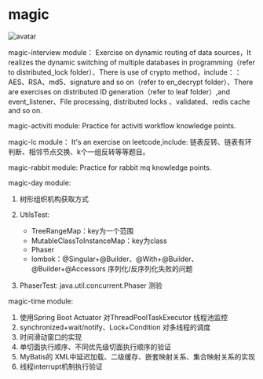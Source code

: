 # magic
![avatar](https://github.com/yufeicheng/magic/blob/master/jetbrains-logo.jpg)

magic-interview module：
Exercise on dynamic routing of data sources，It realizes the dynamic switching of multiple databases in programming（refer to distributed_lock folder）、There is use of crypto method，include：：AES、RSA、md5、signature and so on（refer to en_decrypt folder）、There are exercises on distributed ID generation（refer to leaf folder）,and event_listener、File processing, distributed locks 、validated、redis cache and so on.

magic-activiti module:
Practice for activiti workflow knowledge points.

magic-lc module：
It's an exercise on leetcode,include: 链表反转、链表有环判断、相邻节点交换、k个一组反转等等题目。

magic-rabbit module:
Practice for rabbit mq knowledge points.

magic-day module:
1. 树形组织机构获取方式
2. UtilsTest:
   * TreeRangeMap：key为一个范围
   * MutableClassToInstanceMap：key为class
   * Phaser
   * lombok：@Singular+@Builder、@With+@Builder、@Builder+@Accessors 序列化/反序列化失败的问题

3. PhaserTest:   java.util.concurrent.Phaser 测验   

magic-time module:
1. 使用Spring Boot Actuator 对ThreadPoolTaskExecutor 线程池监控
2.  synchronized+wait/notify、Lock+Condition 对多线程的调度
3. 时间滑动窗口的实现
4. 单切面执行顺序、不同优先级切面执行顺序的验证
5. MyBatis的 XML中延迟加载、二级缓存、嵌套映射关系、集合映射关系的实现
6. 线程interrupt机制执行验证